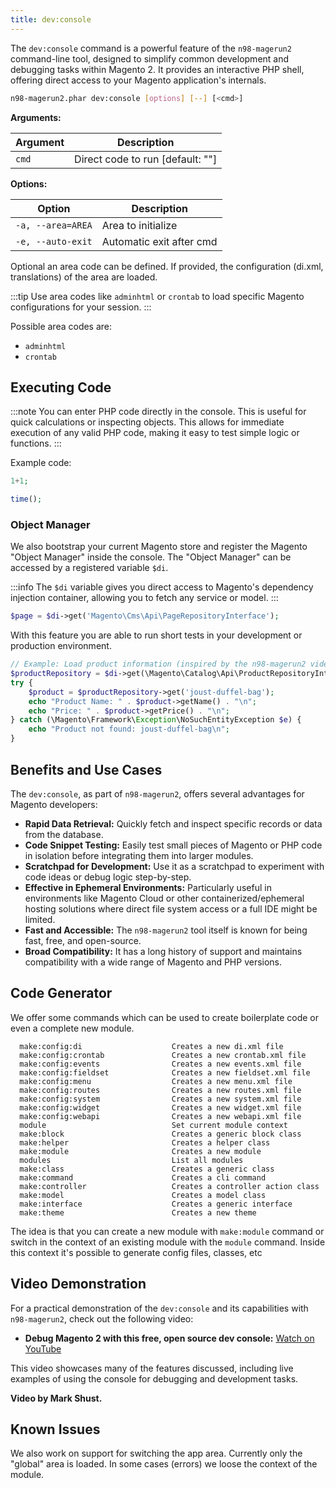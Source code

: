 ```yaml
---
title: dev:console
---
```

The `dev:console` command is a powerful feature of the `n98-magerun2` command-line tool, designed to simplify common development and debugging tasks within Magento 2. It provides an interactive PHP shell, offering direct access to your Magento application's internals.

```sh
n98-magerun2.phar dev:console [options] [--] [<cmd>]
```

**Arguments:**

| Argument | Description                |
|----------|----------------------------|
| `cmd`    | Direct code to run [default: ""] |

**Options:**

| Option           | Description                |
|------------------|----------------------------|
| `-a, --area=AREA`| Area to initialize         |
| `-e, --auto-exit`| Automatic exit after cmd   |

Optional an area code can be defined. If provided, the configuration (di.xml, translations) of the area are loaded.

:::tip
Use area codes like `adminhtml` or `crontab` to load specific Magento configurations for your session.
:::

Possible area codes are:

- `adminhtml`
- `crontab`

## Executing Code

:::note
You can enter PHP code directly in the console. This is useful for quick calculations or inspecting objects. This allows for immediate execution of any valid PHP code, making it easy to test simple logic or functions.
:::

Example code:

```php
1+1;

time();
```

### Object Manager

We also bootstrap your current Magento store and register the Magento "Object Manager" inside the console.
The "Object Manager" can be accessed by a registered variable `$di`.

:::info
The `$di` variable gives you direct access to Magento's dependency injection container, allowing you to fetch any service or model.
:::

```php
$page = $di->get('Magento\Cms\Api\PageRepositoryInterface');
```

With this feature you are able to run short tests in your development or production environment.

```php
// Example: Load product information (inspired by the n98-magerun2 video)
$productRepository = $di->get(\Magento\Catalog\Api\ProductRepositoryInterface::class);
try {
    $product = $productRepository->get('joust-duffel-bag');
    echo "Product Name: " . $product->getName() . "\n";
    echo "Price: " . $product->getPrice() . "\n";
} catch (\Magento\Framework\Exception\NoSuchEntityException $e) {
    echo "Product not found: joust-duffel-bag\n";
}
```

## Benefits and Use Cases

The `dev:console`, as part of `n98-magerun2`, offers several advantages for Magento developers:

- **Rapid Data Retrieval:** Quickly fetch and inspect specific records or data from the database.
- **Code Snippet Testing:** Easily test small pieces of Magento or PHP code in isolation before integrating them into larger modules.
- **Scratchpad for Development:** Use it as a scratchpad to experiment with code ideas or debug logic step-by-step.
- **Effective in Ephemeral Environments:** Particularly useful in environments like Magento Cloud or other containerized/ephemeral hosting solutions where direct file system access or a full IDE might be limited.
- **Fast and Accessible:** The `n98-magerun2` tool itself is known for being fast, free, and open-source.
- **Broad Compatibility:** It has a long history of support and maintains compatibility with a wide range of Magento and PHP versions.

## Code Generator

We offer some commands which can be used to create boilerplate code or even a complete new module.

```
  make:config:di                    Creates a new di.xml file
  make:config:crontab               Creates a new crontab.xml file
  make:config:events                Creates a new events.xml file
  make:config:fieldset              Creates a new fieldset.xml file
  make:config:menu                  Creates a new menu.xml file
  make:config:routes                Creates a new routes.xml file
  make:config:system                Creates a new system.xml file
  make:config:widget                Creates a new widget.xml file
  make:config:webapi                Creates a new webapi.xml file
  module                            Set current module context
  make:block                        Creates a generic block class
  make:helper                       Creates a helper class
  make:module                       Creates a new module
  modules                           List all modules
  make:class                        Creates a generic class
  make:command                      Creates a cli command
  make:controller                   Creates a controller action class
  make:model                        Creates a model class
  make:interface                    Creates a generic interface
  make:theme                        Creates a new theme
```

The idea is that you can create a new module with `make:module` command or switch in the context of an existing module with the `module` command.
Inside this context it's possible to generate config files, classes, etc

## Video Demonstration

For a practical demonstration of the `dev:console` and its capabilities with `n98-magerun2`, check out the following video:

- **Debug Magento 2 with this free, open source dev console:** [Watch on YouTube](https://youtu.be/teqHKYpz8dE?si=6_Vj-UBM2P6eYqtf)

This video showcases many of the features discussed, including live examples of using the console for debugging and development tasks.

**Video by Mark Shust.**

## Known Issues

We also work on support for switching the app area. Currently only the "global" area is loaded.
In some cases (errors) we loose the context of the module.
